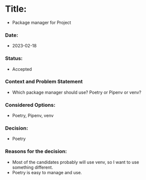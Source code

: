 # Title: 
- Package manager for Project

### Date:
- 2023-02-18

### Status:
 - Accepted

### Context and Problem Statement
- Which package manager should  use? Poetry or Pipenv or venv?

### Considered Options:
- Poetry, Pipenv, venv

### Decision:
- Poetry

### Reasons for the decision:

- Most of the candidates probably will use venv, so I want to use something different.
- Poetry is easy to manage and use.



